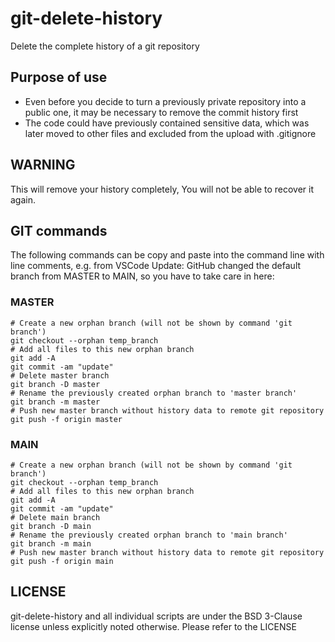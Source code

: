 # git-delete-history

Delete the complete history of a git repository

## Purpose of use

- Even before you decide to turn a previously private repository into a public one, it may be necessary to remove the commit history first
- The code could have previously contained sensitive data, which was later moved to other files and excluded from the upload with .gitignore

## WARNING

This will remove your history completely, You will not be able to recover it again.

## GIT commands

The following commands can be copy and paste into the command line with line comments, e.g. from VSCode
Update: GitHub changed the default branch from MASTER to MAIN, so you have to take care in here:

### MASTER
```
# Create a new orphan branch (will not be shown by command 'git branch')
git checkout --orphan temp_branch
# Add all files to this new orphan branch
git add -A
git commit -am "update"
# Delete master branch
git branch -D master
# Rename the previously created orphan branch to 'master branch'
git branch -m master
# Push new master branch without history data to remote git repository
git push -f origin master
```

### MAIN
```
# Create a new orphan branch (will not be shown by command 'git branch')
git checkout --orphan temp_branch
# Add all files to this new orphan branch
git add -A
git commit -am "update"
# Delete main branch
git branch -D main
# Rename the previously created orphan branch to 'main branch'
git branch -m main
# Push new master branch without history data to remote git repository
git push -f origin main
```

## LICENSE

git-delete-history and all individual scripts are under the BSD 3-Clause license unless explicitly noted otherwise. Please refer to the LICENSE
